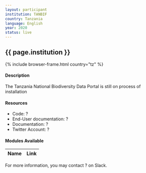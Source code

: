 ```yaml
---
layout: participant
institution: TANBIF
country: Tanzania
language: English
year: 2020
status: live
---
```


## {{ page.institution }}

{% include browser-frame.html country="tz" %}

#### Description 

The Tanzania National Biodiversity Data Portal is still on process of installation

#### Resources

- Code: ?
- End-User documentation:  ?
- Documentation: ?
- Twitter Account: ?

#### Modules Available 

| Name              | Link                                                                       | 
| ------------------|----------------------------------------------------------------------------|


For more information, you may contact ? on Slack.
